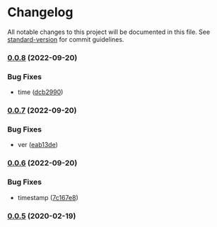 # Changelog

All notable changes to this project will be documented in this file. See [standard-version](https://github.com/conventional-changelog/standard-version) for commit guidelines.

### [0.0.8](https://github.com/freedomsex/base-utilites/compare/0.0.7...0.0.8) (2022-09-20)


### Bug Fixes

* time ([dcb2990](https://github.com/freedomsex/base-utilites/commit/dcb29907731ee298f9947a59904e884d347e67a5))

### [0.0.7](https://github.com/freedomsex/base-utilites/compare/0.0.6...0.0.7) (2022-09-20)


### Bug Fixes

* ver ([eab13de](https://github.com/freedomsex/base-utilites/commit/eab13de44c51dc4292aeb4c5b76aef011fc9c339))

### [0.0.6](https://github.com/freedomsex/base-utilites/compare/v0.0.5...v0.0.6) (2022-09-20)


### Bug Fixes

* timestamp ([7c167e8](https://github.com/freedomsex/base-utilites/commit/7c167e8af1f8e52b551769a148e07f7fdd1f5443))

### [0.0.5](https://github.com/freedomsex/base-utilites/compare/v0.0.4...v0.0.5) (2020-02-19)
